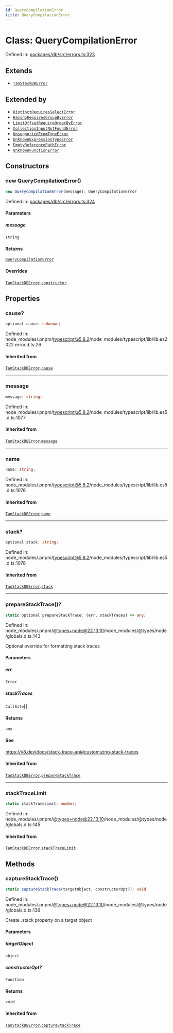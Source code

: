 ```yaml
---
id: QueryCompilationError
title: QueryCompilationError
---
```


<!-- DO NOT EDIT: this page is autogenerated from the type comments -->

# Class: QueryCompilationError

Defined in: [packages/db/src/errors.ts:323](https://github.com/TanStack/db/blob/main/packages/db/src/errors.ts#L323)

## Extends

- [`TanStackDBError`](../tanstackdberror.md)

## Extended by

- [`DistinctRequiresSelectError`](../distinctrequiresselecterror.md)
- [`HavingRequiresGroupByError`](../havingrequiresgroupbyerror.md)
- [`LimitOffsetRequireOrderByError`](../limitoffsetrequireorderbyerror.md)
- [`CollectionInputNotFoundError`](../collectioninputnotfounderror.md)
- [`UnsupportedFromTypeError`](../unsupportedfromtypeerror.md)
- [`UnknownExpressionTypeError`](../unknownexpressiontypeerror.md)
- [`EmptyReferencePathError`](../emptyreferencepatherror.md)
- [`UnknownFunctionError`](../unknownfunctionerror.md)

## Constructors

### new QueryCompilationError()

```ts
new QueryCompilationError(message): QueryCompilationError
```

Defined in: [packages/db/src/errors.ts:324](https://github.com/TanStack/db/blob/main/packages/db/src/errors.ts#L324)

#### Parameters

##### message

`string`

#### Returns

[`QueryCompilationError`](../querycompilationerror.md)

#### Overrides

[`TanStackDBError`](../tanstackdberror.md).[`constructor`](../TanStackDBError.md#constructors)

## Properties

### cause?

```ts
optional cause: unknown;
```

Defined in: node\_modules/.pnpm/typescript@5.8.2/node\_modules/typescript/lib/lib.es2022.error.d.ts:26

#### Inherited from

[`TanStackDBError`](../tanstackdberror.md).[`cause`](../TanStackDBError.md#cause)

***

### message

```ts
message: string;
```

Defined in: node\_modules/.pnpm/typescript@5.8.2/node\_modules/typescript/lib/lib.es5.d.ts:1077

#### Inherited from

[`TanStackDBError`](../tanstackdberror.md).[`message`](../TanStackDBError.md#message-1)

***

### name

```ts
name: string;
```

Defined in: node\_modules/.pnpm/typescript@5.8.2/node\_modules/typescript/lib/lib.es5.d.ts:1076

#### Inherited from

[`TanStackDBError`](../tanstackdberror.md).[`name`](../TanStackDBError.md#name)

***

### stack?

```ts
optional stack: string;
```

Defined in: node\_modules/.pnpm/typescript@5.8.2/node\_modules/typescript/lib/lib.es5.d.ts:1078

#### Inherited from

[`TanStackDBError`](../tanstackdberror.md).[`stack`](../TanStackDBError.md#stack)

***

### prepareStackTrace()?

```ts
static optional prepareStackTrace: (err, stackTraces) => any;
```

Defined in: node\_modules/.pnpm/@types+node@22.13.10/node\_modules/@types/node/globals.d.ts:143

Optional override for formatting stack traces

#### Parameters

##### err

`Error`

##### stackTraces

`CallSite`[]

#### Returns

`any`

#### See

https://v8.dev/docs/stack-trace-api#customizing-stack-traces

#### Inherited from

[`TanStackDBError`](../tanstackdberror.md).[`prepareStackTrace`](../TanStackDBError.md#preparestacktrace)

***

### stackTraceLimit

```ts
static stackTraceLimit: number;
```

Defined in: node\_modules/.pnpm/@types+node@22.13.10/node\_modules/@types/node/globals.d.ts:145

#### Inherited from

[`TanStackDBError`](../tanstackdberror.md).[`stackTraceLimit`](../TanStackDBError.md#stacktracelimit)

## Methods

### captureStackTrace()

```ts
static captureStackTrace(targetObject, constructorOpt?): void
```

Defined in: node\_modules/.pnpm/@types+node@22.13.10/node\_modules/@types/node/globals.d.ts:136

Create .stack property on a target object

#### Parameters

##### targetObject

`object`

##### constructorOpt?

`Function`

#### Returns

`void`

#### Inherited from

[`TanStackDBError`](../tanstackdberror.md).[`captureStackTrace`](../TanStackDBError.md#capturestacktrace)
